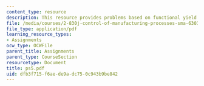 ```yaml
---
content_type: resource
description: This resource provides problems based on functional yield of SRAM blocks.
file: /media/courses/2-830j-control-of-manufacturing-processes-sma-6303-spring-2008/dfb3f715f6aede9adc750c943b9be842_ps5.pdf
file_type: application/pdf
learning_resource_types:
- Assignments
ocw_type: OCWFile
parent_title: Assignments
parent_type: CourseSection
resourcetype: Document
title: ps5.pdf
uid: dfb3f715-f6ae-de9a-dc75-0c943b9be842
---
```

